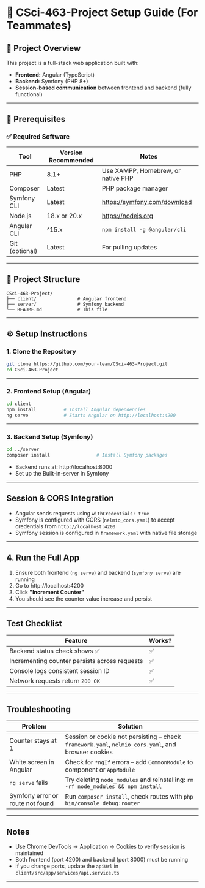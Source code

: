 # 🚀 CSci-463-Project Setup Guide (For Teammates)

## 🎯 Project Overview
This project is a full-stack web application built with:

- **Frontend:** Angular (TypeScript)
- **Backend:** Symfony (PHP 8+)
- **Session-based communication** between frontend and backend (fully functional)

---

## 🧰 Prerequisites

### ✅ Required Software

| Tool            | Version Recommended | Notes |
|-----------------|---------------------|-------|
| PHP             | 8.1+                | Use XAMPP, Homebrew, or native PHP |
| Composer        | Latest              | PHP package manager |
| Symfony CLI     | Latest              | https://symfony.com/download |
| Node.js         | 18.x or 20.x        | https://nodejs.org |
| Angular CLI     | ^15.x               | `npm install -g @angular/cli` |
| Git (optional)  | Latest              | For pulling updates |

---

## 📁 Project Structure

```
CSci-463-Project/
├── client/               # Angular frontend
├── server/               # Symfony backend
└── README.md             # This file
```

---

## ⚙️ Setup Instructions

### 1. Clone the Repository

```bash
git clone https://github.com/your-team/CSci-463-Project.git
cd CSci-463-Project
```

---

### 2. Frontend Setup (Angular)

```bash
cd client
npm install          # Install Angular dependencies
ng serve             # Starts Angular on http://localhost:4200
```

---

### 3. Backend Setup (Symfony)

```bash
cd ../server
composer install                 # Install Symfony packages
```

- Backend runs at: http://localhost:8000
- Set up the Built-in-server in Symfony

---

## Session & CORS Integration

- Angular sends requests using `withCredentials: true`
- Symfony is configured with CORS (`nelmio_cors.yaml`) to accept credentials from `http://localhost:4200`
- Symfony session is configured in `framework.yaml` with native file storage

---

##  4. Run the Full App

1. Ensure both frontend (`ng serve`) and backend (`symfony serve`) are running
2. Go to http://localhost:4200
3. Click **"Increment Counter"**
4. You should see the counter value increase and persist

---

## Test Checklist

| Feature                                      | Works? |
|---------------------------------------------|--------|
| Backend status check shows ✅               | ✅     |
| Incrementing counter persists across requests | ✅     |
| Console logs consistent session ID          | ✅     |
| Network requests return `200 OK`            | ✅     |

---

## Troubleshooting

| Problem                                  | Solution |
|------------------------------------------|----------|
| Counter stays at 1                       | Session or cookie not persisting – check `framework.yaml`, `nelmio_cors.yaml`, and browser cookies |
| White screen in Angular                  | Check for `*ngIf` errors – add `CommonModule` to component or `AppModule` |
| `ng serve` fails                         | Try deleting `node_modules` and reinstalling: `rm -rf node_modules && npm install` |
| Symfony error or route not found         | Run `composer install`, check routes with `php bin/console debug:router` |

---

## Notes

- Use Chrome DevTools → Application → Cookies to verify session is maintained
- Both frontend (port 4200) and backend (port 8000) must be running
- If you change ports, update the `apiUrl` in `client/src/app/services/api.service.ts`

---